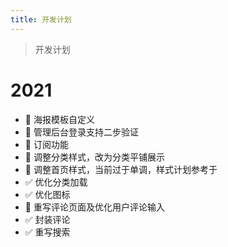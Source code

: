 ```yaml
---
title: 开发计划
---
```

> 开发计划

# 2021

* :black_square_button: 海报模板自定义
* :black_square_button: 管理后台登录支持二步验证
* :black_square_button: 订阅功能
* :black_square_button: 调整分类样式，改为分类平铺展示
* :black_square_button: 调整首页样式，当前过于单调，样式计划参考于
* :white_check_mark: 优化分类加载
* :white_check_mark: 优化图标
* :black_square_button: 重写评论页面及优化用户评论输入
* :white_check_mark: 封装评论
* :white_check_mark: 重写搜索
